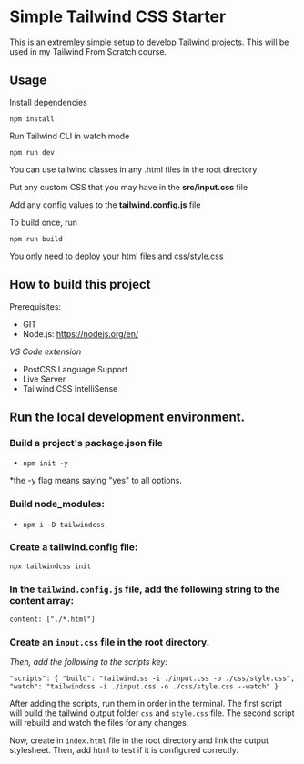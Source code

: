 # Simple Tailwind CSS Starter

This is an extremley simple setup to develop Tailwind projects. This will be used in my Tailwind From Scratch course.

## Usage

Install dependencies

```
npm install
```

Run Tailwind CLI in watch mode

```
npm run dev
```

You can use tailwind classes in any .html files in the root directory

Put any custom CSS that you may have in the **src/input.css** file

Add any config values to the **tailwind.config.js** file

To build once, run

```
npm run build
```

You only need to deploy your html files and css/style.css

## How to build this project

Prerequisites: 

- GIT
- Node.js: https://nodejs.org/en/

*VS Code extension*

- PostCSS Language Support
- Live Server 
- Tailwind CSS IntelliSense

## Run the local development environment.

### Build a project's package.json file

- `npm init -y`

*the -y flag means saying "yes" to all options.

### Build node_modules:

- `npm i -D tailwindcss`

### Create a tailwind.config file:

`npx tailwindcss init`

### In the `tailwind.config.js` file, add the following string to the content array:

`content: ["./*.html"]`

### Create an `input.css` file in the root directory.

*Then, add the following to the scripts key:*

`"scripts": {
    "build": "tailwindcss -i ./input.css -o ./css/style.css",
    "watch": "tailwindcss -i ./input.css -o ./css/style.css --watch"
  }`

After adding the scripts, run them in order in the terminal. The first script will build the tailwind output folder `css` and `style.css` file. The second script will rebuild and watch the files for any changes.

Now, create in `index.html` file in the root directory and link the output stylesheet. Then, add html to test if it is configured correctly.

